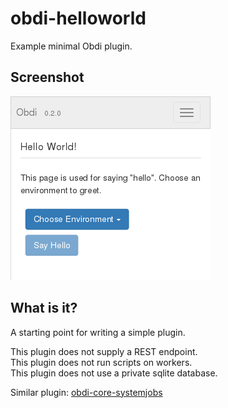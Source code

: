# obdi-helloworld
Example minimal Obdi plugin.

## Screenshot

![](images/helloworld.png?raw=true)

## What is it?
A starting point for writing a simple plugin.

This plugin does not supply a REST endpoint.<br>
This plugin does not run scripts on workers.<br>
This plugin does not use a private sqlite database.

Similar plugin: [obdi-core-systemjobs](https://github.com/mclarkson/obdi-core-systemjobs)
